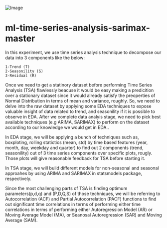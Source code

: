 ![Image](https://c1.sfdcstatic.com/content/dam/blogs/ca/Blog%20Posts/sales-forecasting-header.jpg)

# ml-time-series-analysis-sarimax-master

In this experiment, we use time series analysis technique to decompose our data into 3 components like the below:

    1-Trend (T)
    2-Seasonility (S)
    3-Residual (R)

Once we need to get a statinory dataset before performing Time Series Analysis (TSA) flawlessly beacuse it would be easy making a predicition over a stationary dataset since it would already satisfy the preoperties of Normal Distribution in terms of mean and variance, roughly. So, we need to delve into the raw dataset by applying some EDA techniques to expose valuable insight of data related to trend, and seasonility if it is possible to observe in EDA. After we complete data analyis stage, we need to pick best available techniques
 (e.g ARIMA, SARIMAX) to perform on the dataset according to our knowledge we would get in EDA..
 
 In EDA stage, we will be applying a bunch of techniques such as, boxploting, rolling statictics (mean, std) by time based features (year, month, day, weekday and quarter) to find out 2 components (trend, seasonility) out of 3 time series components over specific plots, rougly. Those plots will give reasonable feedback for TSA before starting it.

In TSA stage, we will build different models for non-seasonal and seasonal approahes by using ARIMA and SARIMAX in statsmodels package, respectively.

Since the most challenging parts of TSA is finding optimum parameters(p,d,q) and (P,D,Q,S) of those techniques, we will be referring to Autocorrelation (ACF) and Partial Autocorrelation (PACF) functions to find out significant time correlations in terms of performing either time correlations in terms of performing either Autoregression Model (AR) or Moving Average Model (MA), or Seanosal Autoregression (SAR) and Moving Average (SAM).
